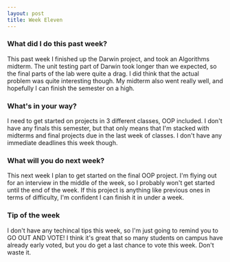 ```yaml
---
layout: post
title: Week Eleven
---
```


### What did I do this past week?
This past week I finished up the Darwin project, and took an Algorithms midterm. The unit testing part of Darwin took longer than we expected, so the final parts of the lab were quite a drag. I did think that the actual problem was quite interesting though. My midterm also went really well, and hopefully I can finish the semester on a high.

### What's in your way?
I need to get started on projects in 3 different classes, OOP included. I don't have any finals this semester, but that only means that I'm stacked with midterms and final projects due in the last week of classes. I don't have any immediate deadlines this week though.

### What will you do next week?
This next week I plan to get started on the final OOP project. I'm flying out for an interview in the middle of the week, so I probably won't get started until the end of the week. If this project is anything like previous ones in terms of difficulty, I'm confident I can finish it in under a week. 

### Tip of the week
I don't have any techincal tips this week, so I'm just going to remind you to GO OUT AND VOTE! I think it's great that so many students on campus have already early voted, but you do get a last chance to vote this week. Don't waste it.